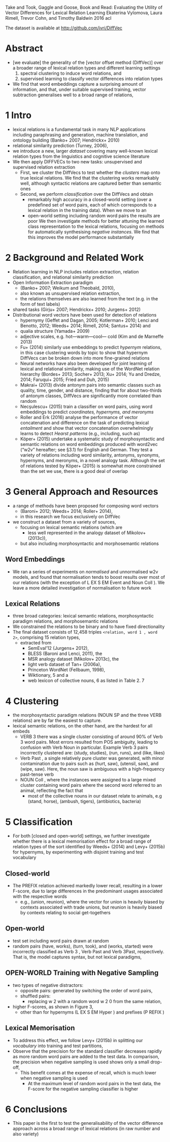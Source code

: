 Take and Took, Gaggle and Goose, Book and Read:
  Evaluating the Utility of Vector Differences for Lexical Relation Learning
Ekaterina Vylomova, Laura Rimell, Trevor Cohn, and Timothy Baldwin
2016 acl

The dataset is available at http://github.com/ivri/DiffVec

# Abstract

* [we evaluate] the generality of the [vector offset method (DiffVec)]
  over a broader range of lexical relation types and
  different learning settings
    1. spectral clustering to induce word relations, and
    2. supervised learning to classify vector differences into relation types
* We find that word embeddings capture a surprising amount of information, and
  that, under suitable supervised training, vector subtraction generalises well
  to a broad range of relations,

# 1 Intro

* lexical relations is a fundamental task in many NLP applications including
  paraphrasing and generation, machine translation, and ontology building
  (Banko+ 2007; Hendrickx+ 2010)
* relational similarity prediction (Turney, 2006),
* we introduce a new, larger _dataset_ covering many well-known lexical
  relation types from the linguistics and cognitive science literature
* We then apply DIFFVECs to two new tasks:
  unsupervised and supervised relation extraction
  * First, we cluster the DiffVecs to test whether the _clusters_ map onto true
    lexical relations. We find that the clustering works remarkably well,
    although syntactic relations are captured better than semantic ones
  * Second, we perform _classification_ over the DiffVecs and obtain
    * remarkably high accuracy in a closed-world setting (over a predefined
      set of word pairs, each of which corresponds to a lexical relation in
      the training data). When we move to an
    * open-world setting including random word pairs the results are poor
      We then investigate methods for better attuning the learned class
      representation to the lexical relations, focusing on methods for
      automatically synthesising _negative instances_. We find that this
      improves the model performance substantially

# 2 Background and Related Work

* Relation learning in NLP includes relation extraction, relation
  classification, and relational similarity prediction
* Open Information Extraction paradigm
  * (Banko+ 2007; Weikum and Theobald, 2010),
  * also known as unsupervised relation extraction,
  * the relations themselves are also learned from the text (e.g. in the form
    of text labels)
* shared tasks (Girju+ 2007; Hendrickx+ 2010; Jurgens+ 2012)
* Distributional word vectors have been used for detection of relations
  * hypernymy (Geffet and Dagan, 2005; Kotlerman+ 2010; Lenci and
    Benotto, 2012; Weeds+ 2014; Rimell, 2014; Santus+ 2014) and
  * qualia structure (Yamada+ 2009)
  * adjective scales, e.g. hot—warm—cool— cold (Kim and de Marneffe 2013)
  * Fu+ (2014) similarly use embeddings to predict _hypernym_ relations,
    in this case clustering words by topic to show that hypernym DiffVecs
    can be broken down into more fine-grained relations
  * Neural networks have also been developed for joint learning of lexical and
    relational similarity, making use of the WordNet relation hierarchy
    (Bordes+ 2013; Socher+ 2013; Xu+ 2014; Yu and Dredze,
    2014; Faruqui+ 2015; Fried and Duh, 2015)
  * Makrai+ (2013) divide antonym pairs into semantic classes such as
    quality, time, gender, and distance, finding that for about two-thirds
    of antonym classes, DiffVecs are significantly more correlated than
    random
  * Necşulescu+ (2015) train a classifier on word pairs, using word
    embeddings to predict _coordinates, hypernyms, and meronyms_
  * Roller and Erk (2016) analyse the performance of vector concatenation and
    difference on the task of predicting lexical _entailment_ and show that
    vector concatenation overwhelmingly learns to detect _Hearst patterns_
    (e.g., including, such as)
  * Köper+ (2015) undertake a systematic study of morphosyntactic and
    semantic relations on word embeddings produced with word2vec (“w2v”
    hereafter; see §3.1) for English and German.  They test a variety of
    relations including word similarity, antonyms, synonyms, hypernyms, and
    meronyms, in a novel analogy task. Although the set of relations tested
    by Köper+ (2015) is somewhat more constrained than the set we use,
    there is a good deal of overlap

# 3 General Approach and Resources

* a range of methods have been proposed for composing word vectors
  * (Baroni+ 2012; Weeds+ 2014; Roller+ 2014),
  * in this research we focus exclusively on DiffVec
* we construct a dataset from a variety of sources,
  * focusing on lexical semantic relations (which are
    * less well represented in the analogy dataset of Mikolov+ (2013c)),
  * but also including morphosyntactic and morphosemantic relations

## Word Embeddings

* We ran a series of experiments on _normalised_ and unnormalised w2v models,
  and found that normalisation tends to boost results over most of our
  relations (with the exception of L EX S EM Event and Noun Coll ). We leave
  a more detailed investigation of normalisation to future work

## Lexical Relations

* three broad categories: lexical semantic relations, morphosyntactic
  paradigm relations, and morphosemantic relations
* We constrained the relations to be binary and to have fixed directionality
* The final dataset consists of 12,458 triples `<relation, word 1 , word 2>`,
  comprising 15 relation types,
  * extracted from
    * SemEval’12 (Jurgens+ 2012),
    * BLESS (Baroni and Lenci, 2011), the
    * MSR analogy dataset (Mikolov+ 2013c), the
    * light verb dataset of Tan+ (2006a),
    * Princeton WordNet (Fellbaum, 1998),
    * Wiktionary, 5 and a
    * web lexicon of collective nouns, 6 as listed in Table 2. 7

# 4 Clustering

* the morphosyntactic paradigm relations (NOUN SP and the three VERB relations)
  are by far the easiest to capture.
* lexical semantic relations, on the other hand, are the hardest for all embeds
  * VERB 3 there was a single cluster consisting of around 90% of Verb 3 word
    pairs. Most errors resulted from POS ambiguity, leading to confusion with
    Verb Noun in particular. Example Verb 3 pairs incorrectly clustered
    are: (study, studies), (run, runs), and (like, likes)
  * Verb Past , a single relatively pure cluster was generated, with minor
    contamination due to pairs such as (hurt, saw), (utensil, saw), and (wipe,
    saw). Here, the noun saw is ambiguous with a high-frequency past-tense
    verb
  * NOUN Coll , where the instances were assigned to a large mixed cluster
    containing word pairs where the second word referred to an animal,
    reflecting the fact that
    * most of the collective nouns in our dataset relate to animals, e.g
      (stand, horse), (ambush, tigers), (antibiotics, bacteria)

# 5 Classification

* For both [closed and open-world] settings, we further investigate whether
  there is a lexical memorisation effect for a broad range of relation types
  of the sort identified by Weeds+ (2014) and Levy+ (2015b) for
  hypernyms, by experimenting with disjoint training and test vocabulary

## Closed-world

* The PREFIX relation achieved markedly lower recall, resulting in a lower
  F-score, due to large differences in the predominant usages associated
  with the respective words
  * e.g., (union, reunion), where the vector for union is heavily biased by
    contexts associated with trade unions, but reunion is heavily biased by
    contexts relating to social get-togethers

## Open-world

* test set including word pairs drawn at random
* random pairs (have, works), (turn, took), and (works, started) were
  incorrectly classified as Verb 3 , Verb Past and Verb 3Past, respectively.
  That is, the model captures syntax, but not lexical paradigms,

## OPEN-WORLD Training with Negative Sampling

* two types of negative distractors:
  * opposite pairs: generated by switching the order of word pairs,
  * shuffled pairs:
    * replacing w 2 with a random word w 2 0 from the same relation,
* higher F-scores, as shown in Figure 3,
  * other than for hypernyms (L EX S EM Hyper ) and prefixes (P REFIX )

## Lexical Memorisation

* To address this effect, we follow Levy+ (2015b) in splitting our
  _vocabulary_ into training and test partitions,
* Observe that the precision for the standard classifier decreases rapidly
  as more random word pairs are added to the test data. In comparison, the
  precision when negative sampling is used shows only a small drop-off,
  * This benefit comes at the expense of recall, which is much lower when
    negative sampling is used
    * At the maximum level of random word pairs in the test data, the F-score
      for the negative sampling classifier is higher

# 6 Conclusions

* This paper is the first to test the generalisability of the vector
  difference approach across a broad range of lexical relations (in raw number
  and also variety)
